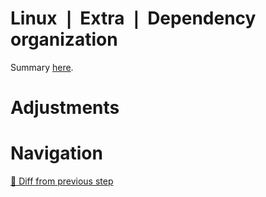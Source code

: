 # Linux ❘ Extra ❘ Dependency organization

Summary [here](https://github.com/Pacheco95/khronos-vulkan-tutorial-cpp/tree/linux-summary).

# Adjustments

# Navigation

[🔄 Diff from previous step](
https://github.com/Pacheco95/khronos-vulkan-tutorial-cpp/compare/linux/09-multisampling...linux/extra/01-dependency-organization)
